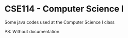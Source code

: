 CSE114 - Computer Science I
===========================

Some java codes used at the Computer Science I class

PS: Without documentation.
